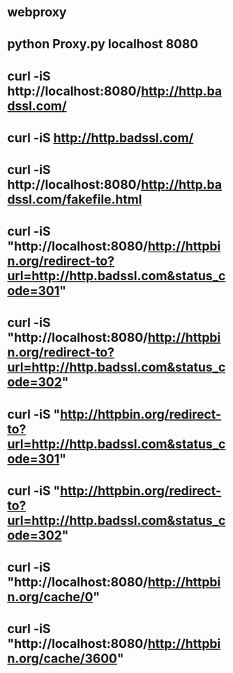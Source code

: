 # webproxy

# python Proxy.py localhost 8080

# curl -iS http://localhost:8080/http://http.badssl.com/

# curl -iS http://http.badssl.com/

# curl -iS http://localhost:8080/http://http.badssl.com/fakefile.html

# curl -iS "http://localhost:8080/http://httpbin.org/redirect-to?url=http://http.badssl.com&status_code=301"

# curl -iS "http://localhost:8080/http://httpbin.org/redirect-to?url=http://http.badssl.com&status_code=302"

# curl -iS "http://httpbin.org/redirect-to?url=http://http.badssl.com&status_code=301"

# curl -iS "http://httpbin.org/redirect-to?url=http://http.badssl.com&status_code=302"

# curl -iS "http://localhost:8080/http://httpbin.org/cache/0"

# curl -iS "http://localhost:8080/http://httpbin.org/cache/3600"
